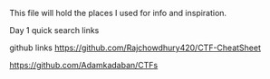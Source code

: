 This file will hold the places I used for info and inspiration.

Day 1 quick search links

github links
https://github.com/Rajchowdhury420/CTF-CheatSheet

https://github.com/Adamkadaban/CTFs
